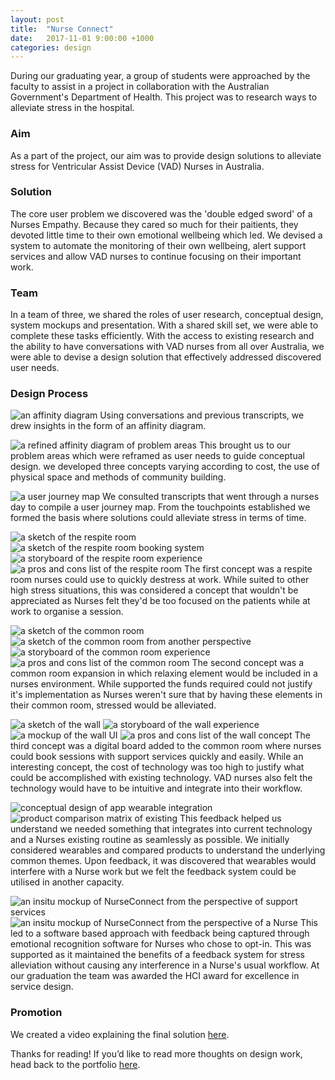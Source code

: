 ```yaml
---
layout: post
title:  "Nurse Connect"
date:   2017-11-01 9:00:00 +1000
categories: design
---
```


During our graduating year, a group of students were approached by the faculty to assist in a project in collaboration with the Australian Government's Department of Health. This project was to research ways to alleviate stress in the hospital.

### Aim

As a part of the project, our aim was to provide design solutions to alleviate stress for Ventricular Assist Device (VAD) Nurses in Australia.

### Solution

The core user problem we discovered was the 'double edged sword' of a Nurses Empathy. Because they cared so much for their paitients, they devoted little time to their own emotional wellbeing which led. We devised a system to automate the monitoring of their own wellbeing, alert support services and allow VAD nurses to continue focusing on their important work.

### Team

In a team of three, we shared the roles of user research, conceptual design, system mockups and presentation. With a shared skill set, we were able to complete these tasks efficiently. With the access to existing research and the ability to have conversations with VAD nurses from all over Australia, we were able to devise a design solution that effectively addressed discovered user needs.

### Design Process

![an affinity diagram](/blog/assets/images/affinity-vad.png)
Using conversations and previous transcripts, we drew insights in the form of an affinity diagram.

![a refined affinity diagram of problem areas](/blog/assets/images/pas-vad.png)
This brought us to our problem areas which were reframed as user needs to guide conceptual design. we developed three concepts varying according to cost, the use of physical space and methods of community building.

![a user journey map](/blog/assets/images/ujm-vad.png)
We consulted transcripts that went through a nurses day to compile a user journey map. From the touchpoints established we formed the basis where solutions could alleviate stress in terms of time.

![a sketch of the respite room](/blog/assets/images/p1-1-vad.png)
![a sketch of the respite room booking system](/blog/assets/images/p1-2-vad.png)
![a storyboard of the respite room experience](/blog/assets/images/p1-3-vad.png)
![a pros and cons list of the respite room](/blog/assets/images/p1-4-vad.png)
The first concept was a respite room nurses could use to quickly destress at work. While suited to other high stress situations, this was considered a concept that wouldn't be appreciated as Nurses felt they'd be too focused on the patients while at work to organise a session.

![a sketch of the common room](/blog/assets/images/p2-1-vad.png)
![a sketch of the common room from another perspective](/blog/assets/images/p2-2-vad.png)
![a storyboard of the common room experience](/blog/assets/images/p2-3-vad.png)
![a pros and cons list of the common room](/blog/assets/images/p2-4-vad.png)
The second concept was a common room expansion in which relaxing element would be included in a nurses environment. While supported the funds required could not justify it's implementation as Nurses weren't sure that by having these elements in their common room, stressed would be alleviated.

![a sketch of the wall](/blog/assets/images/p2-1-vad.png)
![a storyboard of the wall experience](/blog/assets/images/p2-2-vad.png)
![a mockup of the wall UI](/blog/assets/images/p2-3-vad.png)
![a pros and cons list of the wall concept](/blog/assets/images/p2-4-vad.png)
The third concept was a digital board added to the common room where nurses could book sessions with support services quickly and easily. While an interesting concept, the cost of technology was too high to justify what could be accomplished with existing technology. VAD nurses also felt the technology would have to be intuitive and integrate into their workflow.

![conceptual design of app wearable integration](/blog/assets/images/p4-1-vad.png)
![product comparison matrix of existing](/blog/assets/images/p4-2-vad.png)
This feedback helped us understand we needed something that integrates into current technology and a Nurses existing routine as seamlessly as possible. We initially considered wearables and compared products to understand the underlying common themes. Upon feedback, it was discovered that wearables would interfere with a Nurse work but we felt the feedback system could be utilised in another capacity.

![an insitu mockup of NurseConnect from the perspective of support services](/blog/assets/images/p5-1-vad.png)
![an insitu mockup of NurseConnect from the perspective of a Nurse](/blog/assets/images/p5-2-vad.png)
This led to a software based approach with feedback being captured through emotional recognition software for Nurses who chose to opt-in. This was supported as it maintained the benefits of a feedback system for stress alleviation without causing any interference in a Nurse's usual workflow. At our graduation the team was awarded the HCI award for excellence in service design.

### Promotion

We created a video explaining the final solution [here](https://youtu.be/Yx6J1pdz-AQ).

Thanks for reading! If you’d like to read more thoughts on design work, head back to the portfolio [here](/).
